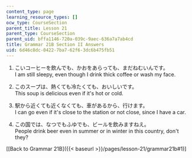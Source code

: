 ```yaml
---
content_type: page
learning_resource_types: []
ocw_type: CourseSection
parent_title: Lesson 21
parent_type: CourseSection
parent_uid: bffa1146-720a-039c-9aec-636a7a7ab4cd
title: Grammar 21B Section II Answers
uid: 6d46c8dc-0422-7ba7-62f6-3dc6b475fb51
---
```


1.  こいコーヒーを飲んでも、かおをあらっても、まだねむいんです。  
    I am still sleepy, even though I drink thick coffee or wash my face.
    
2.  このスープは、熱くても冷たくても、おいしいです。  
    This soup is delicious even if it's hot or cold.
    
3.  駅から近くても近くなくても、車があるから、行けます。  
    I can go even if it's close to the station or not close, since I have a car.
    
4.  この国では、なつでもふゆでも、ビールを飲みますねえ。  
    People drink beer even in summer or in winter in this country, don't they?
    

\[[Back to Grammar 21B]({{< baseurl >}}/pages/lesson-21/grammar21b#1)\]